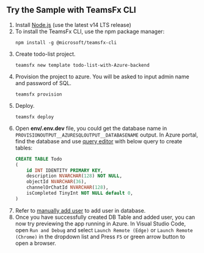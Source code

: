 ## Try the Sample with TeamsFx CLI
1. Install [Node.js](https://nodejs.org/en/download/) (use the latest v14 LTS release)
1. To install the TeamsFx CLI, use the npm package manager:
    ```
    npm install -g @microsoft/teamsfx-cli
    ```
1. Create todo-list project.
    ```
    teamsfx new template todo-list-with-Azure-backend
    ```
1. Provision the project to azure. You will be asked to input admin name and password of SQL.
    ```
    teamsfx provision
    ```
1. Deploy.
    ```
    teamsfx deploy
    ```
1. Open **env/.env.dev** file, you could get the database name in `PROVISIONOUTPUT__AZURESQLOUTPUT__DATABASENAME` output. In Azure portal, find the database and use [query editor](https://docs.microsoft.com/en-us/azure/azure-sql/database/connect-query-portal) with below query to create tables:
    ```sql
    CREATE TABLE Todo
    (
        id INT IDENTITY PRIMARY KEY,
        description NVARCHAR(128) NOT NULL,
        objectId NVARCHAR(36),
        channelOrChatId NVARCHAR(128),
        isCompleted TinyInt NOT NULL default 0,
    )
    ```
1. Refer to [manually add user](https://github.com/OfficeDev/TeamsFx/blob/dev/docs/fx-core/sql-help.md#step-2-add-database-user-manually) to add user in database.
1. Once you have successfully created DB Table and added user, you can now try previewing the app running in Azure. In Visual Studio Code, open `Run and Debug` and select `Launch Remote (Edge)` or `Launch Remote (Chrome)` in the dropdown list and Press `F5` or green arrow button to open a browser.